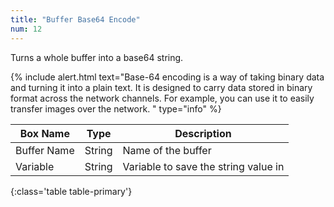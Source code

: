 ```yaml
---
title: "Buffer Base64 Encode"
num: 12
---
```


Turns a whole buffer into a base64 string.

{% include alert.html text="Base-64 encoding is a way of taking binary data and turning it into a plain text. It is designed to carry data stored in binary format across the network channels. For example, you can use it to easily transfer images over the network. " type="info" %} 

| Box Name | Type | Description | 
|-------|--------|--------
|Buffer Name	|String	| Name of the buffer
Variable | String | Variable to save the string value in |
{:class='table table-primary'}









